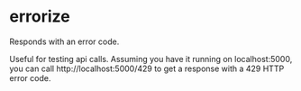# errorize
Responds with an error code. 

Useful for testing api calls. Assuming you have it running on localhost:5000, you can call http://localhost:5000/429 to get a response with a 429 HTTP error code. 
